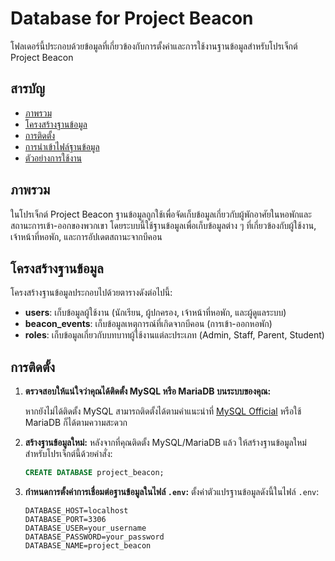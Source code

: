 # Database for Project Beacon

โฟลเดอร์นี้ประกอบด้วยข้อมูลที่เกี่ยวข้องกับการตั้งค่าและการใช้งานฐานข้อมูลสำหรับโปรเจ็กต์ Project Beacon

## สารบัญ
- [ภาพรวม](#ภาพรวม)
- [โครงสร้างฐานข้อมูล](#โครงสร้างฐานข้อมูล)
- [การติดตั้ง](#การติดตั้ง)
- [การนำเข้าไฟล์ฐานข้อมูล](#การนำเข้าไฟล์ฐานข้อมูล)
- [ตัวอย่างการใช้งาน](#ตัวอย่างการใช้งาน)

## ภาพรวม
ในโปรเจ็กต์ Project Beacon ฐานข้อมูลถูกใช้เพื่อจัดเก็บข้อมูลเกี่ยวกับผู้พักอาศัยในหอพักและสถานะการเข้า-ออกของพวกเขา โดยระบบนี้ใช้ฐานข้อมูลเพื่อเก็บข้อมูลต่าง ๆ ที่เกี่ยวข้องกับผู้ใช้งาน, เจ้าหน้าที่หอพัก, และการอัปเดตสถานะจากบีคอน

## โครงสร้างฐานข้อมูล
โครงสร้างฐานข้อมูลประกอบไปด้วยตารางดังต่อไปนี้:
- **users**: เก็บข้อมูลผู้ใช้งาน (นักเรียน, ผู้ปกครอง, เจ้าหน้าที่หอพัก, และผู้ดูแลระบบ)
- **beacon_events**: เก็บข้อมูลเหตุการณ์ที่เกิดจากบีคอน (การเข้า-ออกหอพัก)
- **roles**: เก็บข้อมูลเกี่ยวกับบทบาทผู้ใช้งานแต่ละประเภท (Admin, Staff, Parent, Student)

## การติดตั้ง

1. **ตรวจสอบให้แน่ใจว่าคุณได้ติดตั้ง MySQL หรือ MariaDB บนระบบของคุณ:**

    หากยังไม่ได้ติดตั้ง MySQL สามารถติดตั้งได้ตามคำแนะนำที่ [MySQL Official](https://dev.mysql.com/downloads/) หรือใช้ MariaDB ก็ได้ตามความสะดวก

2. **สร้างฐานข้อมูลใหม่:**
    หลังจากที่คุณติดตั้ง MySQL/MariaDB แล้ว ให้สร้างฐานข้อมูลใหม่สำหรับโปรเจ็กต์นี้ด้วยคำสั่ง:
    ```sql
    CREATE DATABASE project_beacon;
    ```

3. **กำหนดการตั้งค่าการเชื่อมต่อฐานข้อมูลในไฟล์ `.env`:**
   ตั้งค่าตัวแปรฐานข้อมูลดังนี้ในไฟล์ `.env`:
   ```env
   DATABASE_HOST=localhost
   DATABASE_PORT=3306
   DATABASE_USER=your_username
   DATABASE_PASSWORD=your_password
   DATABASE_NAME=project_beacon
